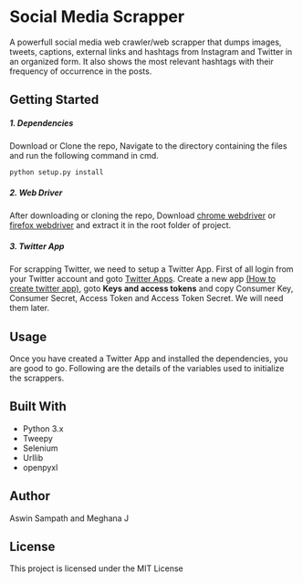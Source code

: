 # Social Media Scrapper
A powerfull social media web crawler/web scrapper that dumps images, tweets, captions, external links and hashtags from Instagram and Twitter in an organized form. It also shows the most relevant hashtags with their frequency of occurrence in the posts.




## Getting Started


##### 1. Dependencies
Download or Clone the repo, Navigate to the directory containing the files and run the following command in cmd.
```
python setup.py install
```
##### 2. Web Driver
After downloading or cloning the repo, Download [chrome webdriver](https://sites.google.com/a/chromium.org/chromedriver/downloads) or [firefox webdriver](https://github.com/mozilla/geckodriver/releases) and extract it in the root folder of project.

##### 3. Twitter App
For scrapping Twitter, we need to setup a Twitter App. First of all login from your Twitter account and goto [Twitter Apps](https://apps.twitter.com/). Create a new app [(How to create twitter app)](http://www.letscodepro.com/twitter-sentiment-analysis/), goto **Keys and access tokens** and copy Consumer Key, Consumer Secret, Access Token and Access Token Secret. We will need them later.




## Usage
Once you have created a Twitter App and installed the dependencies, you are good to go. Following are the details of the variables used to initialize the scrappers.

## Built With
- Python 3.x
- Tweepy
- Selenium
- Urllib
- openpyxl

## Author
Aswin Sampath and Meghana J

## License
This project is licensed under the MIT License

